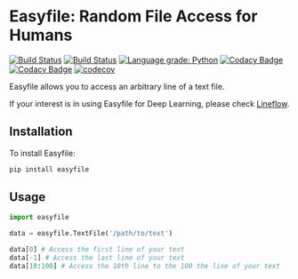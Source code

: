 # Easyfile: Random File Access for Humans
[![Build Status](https://travis-ci.com/yasufumy/easyfile.svg?branch=master)](https://travis-ci.com/yasufumy/easyfile)
[![Build Status](https://github.com/yasufumy/easyfile/workflows/Run%20CI%20build/badge.svg)](https://github.com/yasufumy/easyfile/actions?query=workflow%3A%22Run+CI+build%22)
[![Language grade: Python](https://img.shields.io/lgtm/grade/python/g/yasufumy/easyfile.svg?logo=lgtm&logoWidth=18)](https://lgtm.com/projects/g/yasufumy/easyfile/context:python)
 [![Codacy Badge](https://api.codacy.com/project/badge/Grade/b2c2289a10fd4f2284f436c961e81258)](https://www.codacy.com/manual/yasufumy/easyfile?utm_source=github.com&amp;utm_medium=referral&amp;utm_content=yasufumy/easyfile&amp;utm_campaign=Badge_Grade)
 [![Codacy Badge](https://api.codacy.com/project/badge/Coverage/b2c2289a10fd4f2284f436c961e81258)](https://www.codacy.com/manual/yasufumy/easyfile?utm_source=github.com&utm_medium=referral&utm_content=yasufumy/easyfile&utm_campaign=Badge_Coverage)
[![codecov](https://codecov.io/gh/yasufumy/easyfile/branch/master/graph/badge.svg)](https://codecov.io/gh/yasufumy/easyfile)

Easyfile allows you to access an arbitrary line of a text file.

If your interest is in using Easyfile for Deep Learning, please check [Lineflow](https://github.com/yasufumy/lineflow).

## Installation

To install Easyfile:

```bash
pip install easyfile
```

## Usage

```py
import easyfile

data = easyfile.TextFile('/path/to/text')

data[0] # Access the first line of your text
data[-1] # Access the last line of your text
data[10:100] # Access the 10th line to the 100 the line of your text
```

